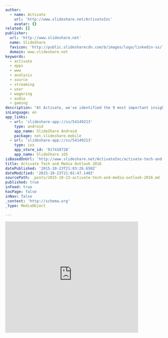 ```yaml
---
author:
  - name: Activate
    url: 'http://www.slideshare.net/ActivateInc'
    avatar: {}
related: []
publisher:
  url: 'http://www.slideshare.net'
  name: SlideShare
  favicon: 'http://public.slidesharecdn.com/b/images/logo/linkedin-ss/linkedin_ss_favicon.ico?d0e5c05903'
  domain: www.slideshare.net
keywords:
  - activate
  - apps
  - www
  - analysis
  - source
  - streaming
  - user
  - wagering
  - audio
  - gaming
description: "At Activate, we've identified the 9 most important insights for tech and media in 2016. Key points: * The average American spends more time on tech and media t..."
inLanguage: en
app_links:
  - url: 'slideshare-app://ss/54149213'
    type: android
    app_name: SlideShare Android
    package: net.slideshare.mobile
  - url: 'slideshare-app://ss/54149213'
    type: ios
    app_store_id: '917418728'
    app_name: SlideShare iOS
isBasedOnUrl: 'http://www.slideshare.net/ActivateInc/activate-tech-and-media-outlook-2016'
title: Activate Tech and Media Outlook 2016
datePublished: '2015-10-23T21:03:26.650Z'
dateModified: '2015-10-23T21:01:47.140Z'
sourcePath: _posts/2015-10-23-activate-tech-and-media-outlook-2016.md
published: true
inFeed: true
hasPage: false
inNav: false
_context: 'http://schema.org'
_type: MediaObject

---
```

<iframe src="http://cdn.embedly.com/widgets/media.html?src=https%3A%2F%2Fwww.slideshare.net%2Fslideshow%2Fembed_code%2Fkey%2F4HkuQ7eNE4AUAj&amp;url=http%3A%2F%2Fwww.slideshare.net%2FActivateInc%2Factivate-tech-and-media-outlook-2016&amp;image=http%3A%2F%2Fcdn.slidesharecdn.com%2Fss_thumbnails%2Fwsjdcomplete10192015v12-151020040737-lva1-app6891-thumbnail-4.jpg%3Fcb%3D1445550631&amp;key=b7d04c9b404c499eba89ee7072e1c4f7&amp;type=text%2Fhtml&amp;schema=slideshare" width="425" height="355" scrolling="no" frameborder="0" allowfullscreen="allowfullscreen" style=""></iframe>